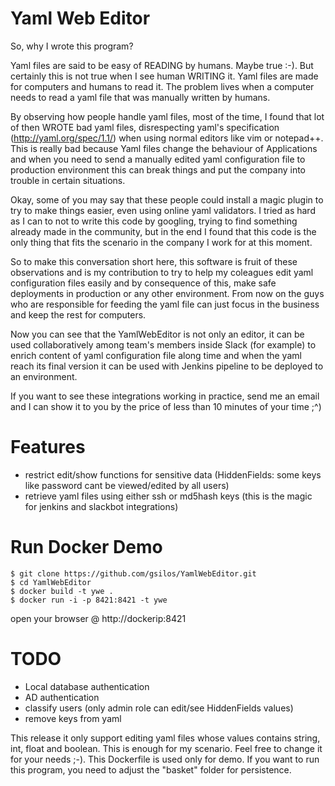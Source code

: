 # Yaml Web Editor 

So, why I wrote this program? 

Yaml files are said to be easy of READING by humans. Maybe true :-). But certainly this is not true when I see human WRITING it. Yaml files are made for computers and humans to read it. The problem lives when a computer needs to read a yaml file that was manually written by humans.

By observing how people handle yaml files, most of the time, I found that lot of then WROTE bad yaml files, disrespecting yaml's specification (http://yaml.org/spec/1.1/) when using normal editors like vim or notepad++. This is really bad because Yaml files change the behaviour of Applications and when you need to send a manually edited yaml configuration file to production environment this can break things and put the company into trouble in certain situations.

Okay, some of you may say that these people could install a magic plugin to try to make things easier, even using online yaml validators. I tried as hard as I can to not to write this code by googling, trying to find something already made in the community, but in the end I found that this code is the only thing that fits the scenario in the company I work for at this moment.

So to make this conversation short here, this software is fruit of these observations and is my contribution to try to help my coleagues edit yaml configuration files easily and by consequence of this, make safe deployments in production or any other environment. From now on the guys who are responsible for feeding the yaml file can just focus in the business and keep the rest for computers.

Now you can see that the YamlWebEditor is not only an editor, it can be used collaboratively among team's members inside Slack (for example) to enrich content of yaml configuration file along time and when the yaml reach its final version it can be used with Jenkins pipeline to be deployed to an environment.

If you want to see these integrations working in practice, send me an email and I can show it to you by the price of less than 10 minutes of your time ;^)

# Features

- restrict edit/show functions for sensitive data (HiddenFields: some keys like password cant be viewed/edited by all users)
- retrieve yaml files using either ssh or md5hash keys (this is the magic for jenkins and slackbot integrations)

# Run Docker Demo

```
$ git clone https://github.com/gsilos/YamlWebEditor.git
$ cd YamlWebEditor
$ docker build -t ywe .
$ docker run -i -p 8421:8421 -t ywe
```
open your browser @ http://dockerip:8421

# TODO

- Local database authentication
- AD authentication
- classify users (only admin role can edit/see HiddenFields values)
- remove keys from yaml

This release it only support editing yaml  files whose values contains string, int, float and boolean. This is enough for my scenario. Feel free to change it for your needs ;-). This Dockerfile is used only for demo. If you want to run this program, you need to adjust the "basket" folder for persistence.

